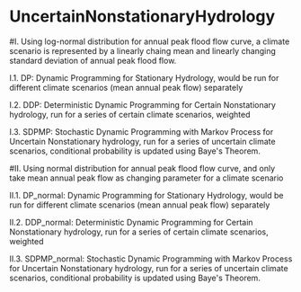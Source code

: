 # UncertainNonstationaryHydrology

#I. Using log-normal distribution for annual peak flood flow curve, a climate scenario is represented by a linearly chaing mean and linearly changing standard deviation of annual peak flood flow.

I.1. DP: Dynamic Programming for Stationary Hydrology, would be run for different climate scenarios (mean annual peak flow) separately

I.2. DDP: Deterministic Dynamic Programming for Certain Nonstationary hydrology, run for a series of certain climate scenarios, weighted

I.3. SDPMP: Stochastic Dynamic Programming with Markov Process for Uncertain Nonstationary hydrology, run for a series of uncertain climate scenarios, conditional probability is updated using Baye's Theorem.


#II. Using normal distribution for annual peak flood flow curve, and only take mean annual peak flow as changing parameter for a climate scenario

II.1. DP_normal: Dynamic Programming for Stationary Hydrology, would be run for different climate scenarios (mean annual peak flow) separately

II.2. DDP_normal: Deterministic Dynamic Programming for Certain Nonstationary hydrology, run for a series of certain climate scenarios, weighted

II.3. SDPMP_normal: Stochastic Dynamic Programming with Markov Process for Uncertain Nonstationary hydrology, run for a series of uncertain climate scenarios, conditional probability is updated using Baye's Theorem.
